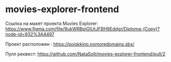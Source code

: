 # movies-explorer-frontend

Ссылка на макет проекта Muvies Explorer: https://www.figma.com/file/9ukWRBpiGlUtJFBH9Eddgr/Diploma-(Copy)?node-id=932%3A4497

Проект расположен : https://poiskkino.nomoredomains.sbs/

Пулл реквест: https://github.com/NataSolt/movies-explorer-frontend/pull/2
